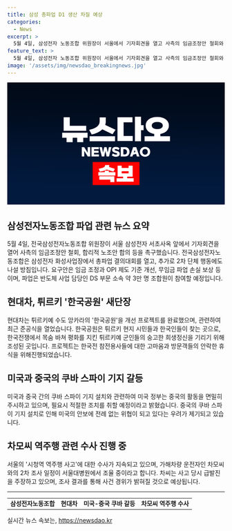 ```yaml
---
title: 삼성 총파업 D1 생산 차질 예상
categories:
  - News
excerpt: >
  5월 4일, 삼성전자 노동조합 위원장이 서울에서 기자회견을 열고 사측의 임금조정안 철회와 노조안 합의를 촉구했다. 정보에 따르면, 3만 명의 조합원이 참여한 총파업 결의대회가 8일 개최되며, 이에 따라 반도체 생산 차질 우려가 높아졌다. 추가로 중국이 미국을 염탐하는 스파이 기지를 카리브해의 쿠바에서 확대하고 있다는 것이 전해졌고, 미국은 이에 대해 대응할 것이라 강조했다. 이 밖에 경북경찰청이 해병대 채모 상병 사망 사건과 관련해 임성근 전 사단장을 불송치하기로 했고, 시청역 역주행 사고의 운전자 면담이 재조사 예정이다.
feature_text: >
  5월 4일, 삼성전자 노동조합 위원장이 서울에서 기자회견을 열고 사측의 임금조정안 철회와 노조안 합의를 촉구했다. 정보에 따르면, 3만 명의 조합원이 참여한 총파업 결의대회가 8일 개최되며, 이에 따라 반도체 생산 차질 우려가 높아졌다. 추가로 중국이 미국을 염탐하는 스파이 기지를 카리브해의 쿠바에서 확대하고 있다는 것이 전해졌고, 미국은 이에 대해 대응할 것이라 강조했다. 이 밖에 경북경찰청이 해병대 채모 상병 사망 사건과 관련해 임성근 전 사단장을 불송치하기로 했고, 시청역 역주행 사고의 운전자 면담이 재조사 예정이다.
image: '/assets/img/newsdao_breakingnews.jpg'
---
```


<p><img src="/assets/img/newsdao_breakingnews.jpg" alt="implanttips 속보" /></p>

<h2 data-ke-size="size26">삼성전자노동조합 파업 관련 뉴스 요약</h2>

<p data-ke-size="size16">5월 4일, 전국삼성전자노동조합 위원장이 서울 삼성전자 서초사옥 앞에서 기자회견을 열어 사측의 임금조정안 철회, 합리적 노조안 합의 등을 촉구했습니다. 전국삼성전자노동조합은 삼성전자 화성사업장에서 총파업 결의대회를 열고, 추가로 2차 단체 행동에도 나설 방침입니다. 요구안은 임금 조정과 OPI 제도 기준 개선, 무임금 파업 손실 보상 등이며, 파업은 반도체 사업 담당인 DS 부문 소속 약 3만 명 조합원이 참여할 예정입니다.</p>

<h2 data-ke-size="size26">현대차, 튀르키 '한국공원' 새단장</h2>

<p data-ke-size="size16">현대차는 튀르키예 수도 앙카라의 '한국공원'을 개선 프로젝트를 완료했으며, 관련하여 최근 준공식을 열었습니다. 한국공원은 튀르키 현지 시민들과 한국인들이 찾는 곳으로, 한국전쟁에서 목숨 바쳐 평화를 지킨 튀르키예 군인들의 숭고한 희생정신을 기리기 위해 조성된 곳입니다. 프로젝트는 한국전 참전용사들에 대한 고마움과 방문객들의 안락한 휴식을 위해진행되었습니다.</p>

<h2 data-ke-size="size26">미국과 중국의 쿠바 스파이 기지 갈등</h2>

<p data-ke-size="size16">미국과 중국 간의 쿠바 스파이 기지 설치와 관련하여 미국 정부는 중국의 활동을 면밀히 주시하고 있으며, 필요시 적절한 조치를 취할 예정이라고 밝혔습니다. 중국의 쿠바 스파이 기지 설치로 인해 미국의 안보에 전례 없는 위협이 되고 있다는 우려가 제기되고 있습니다.</p>

<h2 data-ke-size="size26">차모씨 역주행 관련 수사 진행 중</h2>

<p data-ke-size="size16">서울의 '시청역 역주행 사고'에 대한 수사가 지속되고 있으며, 가해차량 운전자인 차모씨와의 2차 조사 일정이 서울대병원에서 조율 중이라고 합니다. 차씨는 사고 당시 급발진을 주장하고 있으며, 조사 결과를 통해 사건 경위가 밝혀질 것으로 예상됩니다.</p>

<hr>

<table>
    <tbody>
        <tr>
            <td style="text-align: center; height: 17px;"><b>삼성전자노동조합</b></td>
            <td style="text-align: center; height: 17px;"><b>현대차</b></td>
            <td style="text-align: center;"><b>미국-중국 쿠바 갈등</b></td>
            <td style="text-align: center;"><b>차모씨 역주행 수사</b></td>
        </tr>
    </tbody>
</table>
실시간 뉴스 속보는, <a href="https://newsdao.kr" rel="dofollow">https://newsdao.kr</a>


